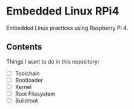 # Embedded Linux RPi4

Embedded Linux practices using Raspberry Pi 4.

## Contents

Things I want to do in this repository:

- [ ] Toolchain
- [ ] Bootloader
- [ ] Kernel
- [ ] Root Filesystem
- [ ] Buildroot

